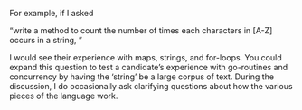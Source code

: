 For example, if I asked 

“write a method to count the number of times each characters in [A-Z] occurs in a string, ” 

I would see their experience with maps, strings, and for-loops. You could expand this question to test a candidate’s 
experience with go-routines and concurrency by having the ‘string’ be a large corpus of text. During the discussion, 
I do occasionally ask clarifying questions about how the various pieces of the language work.
